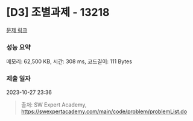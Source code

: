 # [D3] 조별과제 - 13218 

[문제 링크](https://swexpertacademy.com/main/code/problem/problemDetail.do?contestProbId=AXzjvCCq-PwDFASs) 

### 성능 요약

메모리: 62,500 KB, 시간: 308 ms, 코드길이: 111 Bytes

### 제출 일자

2023-10-27 23:36



> 출처: SW Expert Academy, https://swexpertacademy.com/main/code/problem/problemList.do